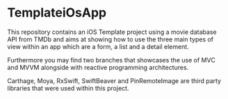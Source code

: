 # TemplateiOsApp

This repository contains an iOS Template project using a movie database API from TMDb and aims at showing how to use
the three main types of view within an app which are a form, a list and a detail element.

Furthermore you may find two branches that showcases the use of MVC and MVVM alongside with reactive programming architectures.

Carthage, Moya, RxSwift, SwiftBeaver and PinRemoteImage are third party libraries that were used within this project.
